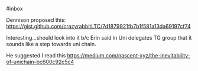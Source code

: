 #inbox 

Dennison proposed this:
https://gist.github.com/crazyrabbitLTC/7d1879921fb7b1f581a13da69197cf74

Interesting...should look into it b/c Erin said in Uni delegates TG group that it sounds like a step towards uni chain.

He suggested I read this https://medium.com/nascent-xyz/the-inevitability-of-unichain-bc600c92c5c4



